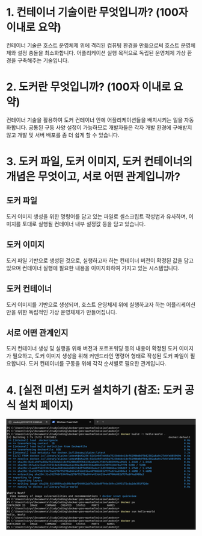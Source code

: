 # 1. 컨테이너 기술이란 무엇입니까? (100자 이내로 요약)

컨테이너 기술은 호스트 운영체제 위에 격리된 컴퓨팅 환경을 만듦으로써 호스트 운영체제와 설정 충돌을 최소화합니다. 어플리케이션 실행 목적으로 독립된 운영체제 가상 환경을 구축해주는 기술입니다.

# 2. 도커란 무엇입니까? (100자 이내로 요약)

컨테이너 기술을 활용하여 도커 컨테이너 안에 어플리케이션들을 배치시키는 일을 자동화합니다. 공통된 구동 사양 설정이 가능하므로 개발자들은 각자 개발 환경에 구애받지 않고 개발 및 서버 배포를 좀 더 쉽게 할 수 있습니다.

# 3. 도커 파일, 도커 이미지, 도커 컨테이너의 개념은 무엇이고, 서로 어떤 관계입니까?

## 도커 파일

도커 이미지 생성을 위한 명령어를 담고 있는 파일로 셸스크립트 작성법과 유사하며, 이미지를 토대로 실행될 컨테이너 내부 설정값 등을 담고 있습니다.

## 도커 이미지

도커 파일 기반으로 생성된 것으로, 실행하고자 하는 컨테이너 버전이 확정된 값을 담고 있으며 컨테이너 실행에 필요한 내용을 이미지화하여 가지고 있는 시스템입니다.

## 도커 컨테이너

도커 이미지를 기반으로 생성되며, 호스트 운영체제 위에 실행하고자 하는 어플리케이션만을 위한 독립적인 가상 운영체제가 만들어집니다.

## 서로 어떤 관계인지

도커 컨테이너 생성 및 실행을 위해 버전과 포트포워딩 등의 내용이 확정된 도커 이미지가 필요하고, 도커 이미지 생성을 위해 커맨드라인 명령어 형태로 작성된 도커 파일이 필요합니다. 도커 컨테이너를 구동을 위해 각각 순서별로 필요한 관계입니다.

# 4. [실전 미션] 도커 설치하기 (참조: 도커 공식 설치 페이지)

![](tutorialImg.png)
